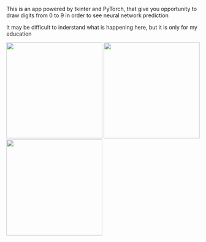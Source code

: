 This is an app powered by tkinter and PyTorch, that give you opportunity to draw digits from 0 to 9 in order to see neural network prediction

It may be difficult to inderstand what is happening here, but it is only for my education 

<img src="https://user-images.githubusercontent.com/75368806/132856211-ffaae41b-beb1-4893-96f5-dc77e7ae310e.png" width="250">
<img src="https://user-images.githubusercontent.com/75368806/132856358-2d8dc7a1-d2aa-4151-a275-733ba1f78d91.png" width="250">
<img src="https://user-images.githubusercontent.com/75368806/132856413-e1681d3f-1c7a-4faa-9185-e70a6c4afc31.png" width="250">
